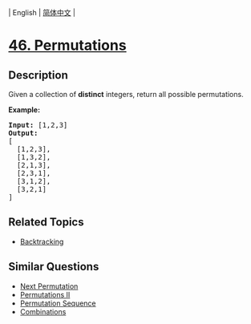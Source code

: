 
| English | [简体中文](README.md) |

# [46. Permutations](https://leetcode-cn.com/problems/permutations/)

## Description

<p>Given a collection of <strong>distinct</strong> integers, return all possible permutations.</p>

<p><strong>Example:</strong></p>

<pre>
<strong>Input:</strong> [1,2,3]
<strong>Output:</strong>
[
  [1,2,3],
  [1,3,2],
  [2,1,3],
  [2,3,1],
  [3,1,2],
  [3,2,1]
]
</pre>


## Related Topics

- [Backtracking](https://leetcode-cn.com/tag/backtracking)

## Similar Questions

- [Next Permutation](../next-permutation/README_EN.md)
- [Permutations II](../permutations-ii/README_EN.md)
- [Permutation Sequence](../permutation-sequence/README_EN.md)
- [Combinations](../combinations/README_EN.md)
